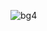 ![bg4](https://github.com/CodeWithAbdurrehman/WeatherDashboardusingWebScraping/assets/108186523/164001b8-cbd7-4f88-b592-050b18016d96)
